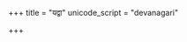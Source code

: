 +++
title = "यद्वा"
unicode_script = "devanagari"

+++
<div class="js_include" url="/vedAH/sAma/paravastu-saama/devaH/agniH/yadvA/"  newLevelForH1="1" includeTitle="false"> </div>